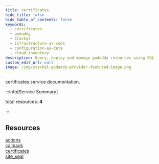 ```yaml
---
title: certificates
hide_title: false
hide_table_of_contents: false
keywords:
  - certificates
  - godaddy
  - stackql
  - infrastructure-as-code
  - configuration-as-data
  - cloud inventory
description: Query, deploy and manage godaddy resources using SQL
custom_edit_url: null
image: /img/stackql-godaddy-provider-featured-image.png
---
```


certificates service documentation.

:::info[Service Summary]

total resources: __4__  

:::

## Resources
<div class="row">
<div class="providerDocColumn">
<a href="/services/certificates/actions/">actions</a><br />
<a href="/services/certificates/callback/">callback</a>
</div>
<div class="providerDocColumn">
<a href="/services/certificates/certificates/">certificates</a><br />
<a href="/services/certificates/site_seal/">site_seal</a>
</div>
</div>